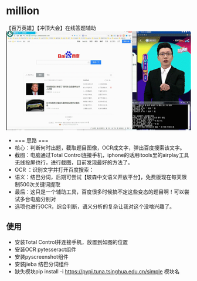# million

【百万英雄】【冲顶大会】在线答题辅助
![](https://raw.githubusercontent.com/biofavor/million/master/s.gif)

- === 思路 ===
- 核心：判断何时出题，截取题目图像，OCR成文字，弹出百度搜索该文字。
- 截图：电脑通过Total Control连接手机，iphone的话用itools里的airplay工具无线投屏也行，进行截图，目前发现最好的方法了。
- OCR ：识别文字并打开百度搜索：
- 语义：结巴分词，后期可尝试【玻森中文语义开放平台】，免费版现在每天限制500次关键词提取
- 最后：这只是一个辅助工具，百度很多时候搞不定这些变态的题目啊！可以尝试多台电脑分别对
- 选项也进行OCR，综合判断，语义分析的复杂让我对这个没啥兴趣了。

## 使用

- 安装Total Control并连接手机，放置到如图的位置
- 安装OCR pytesseract组件
- 安装pyscreenshot组件
- 安装jieba 结巴分词组件
- 缺失模块pip install -i https://pypi.tuna.tsinghua.edu.cn/simple 模块名

